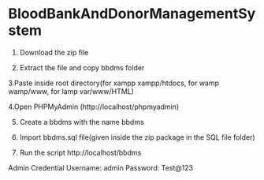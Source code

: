 # BloodBankAndDonorManagementSystem
1. Download the zip file

2. Extract the file and copy bbdms folder

3.Paste inside root directory(for xampp xampp/htdocs, for wamp wamp/www, for lamp var/www/HTML)

4.Open PHPMyAdmin (http://localhost/phpmyadmin)

5. Create a bbdms with the name bbdms

6. Import bbdms.sql file(given inside the zip package in the SQL file folder)

7. Run the script http://localhost/bbdms

Admin Credential
Username: admin
Password: Test@123
